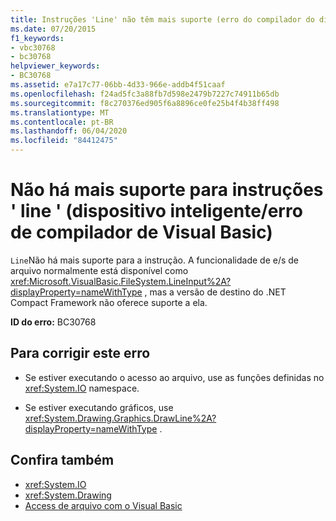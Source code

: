 ```yaml
---
title: Instruções 'Line' não têm mais suporte (erro do compilador do dispositivo inteligente – Visual Basic)
ms.date: 07/20/2015
f1_keywords:
- vbc30768
- bc30768
helpviewer_keywords:
- BC30768
ms.assetid: e7a17c77-06bb-4d33-966e-addb4f51caaf
ms.openlocfilehash: f24ad5fc3a88fb7d598e2479b7227c74911b65db
ms.sourcegitcommit: f8c270376ed905f6a8896ce0fe25b4f4b38ff498
ms.translationtype: MT
ms.contentlocale: pt-BR
ms.lasthandoff: 06/04/2020
ms.locfileid: "84412475"
---
```

# <a name="line-statements-are-no-longer-supported-smart-devicevisual-basic-compiler-error"></a>Não há mais suporte para instruções ' line ' (dispositivo inteligente/erro de compilador de Visual Basic)
`Line`Não há mais suporte para a instrução. A funcionalidade de e/s de arquivo normalmente está disponível como <xref:Microsoft.VisualBasic.FileSystem.LineInput%2A?displayProperty=nameWithType> , mas a versão de destino do .NET Compact Framework não oferece suporte a ela.  
  
 **ID do erro:** BC30768  
  
## <a name="to-correct-this-error"></a>Para corrigir este erro  
  
- Se estiver executando o acesso ao arquivo, use as funções definidas no <xref:System.IO> namespace.  
  
- Se estiver executando gráficos, use <xref:System.Drawing.Graphics.DrawLine%2A?displayProperty=nameWithType> .  
  
## <a name="see-also"></a>Confira também

- <xref:System.IO>
- <xref:System.Drawing>
- [Access de arquivo com o Visual Basic](../developing-apps/programming/drives-directories-files/file-access.md)
